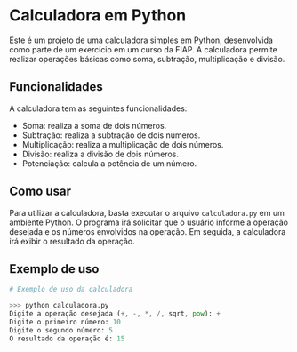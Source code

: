 # Calculadora em Python

Este é um projeto de uma calculadora simples em Python, desenvolvida como parte de um exercício em um curso da FIAP. A calculadora permite realizar operações básicas como soma, subtração, multiplicação e divisão.

## Funcionalidades

A calculadora tem as seguintes funcionalidades:

- Soma: realiza a soma de dois números.
- Subtração: realiza a subtração de dois números.
- Multiplicação: realiza a multiplicação de dois números.
- Divisão: realiza a divisão de dois números.
- Potenciação: calcula a potência de um número.

## Como usar

Para utilizar a calculadora, basta executar o arquivo `calculadora.py` em um ambiente Python. O programa irá solicitar que o usuário informe a operação desejada e os números envolvidos na operação. Em seguida, a calculadora irá exibir o resultado da operação.

## Exemplo de uso

```python
# Exemplo de uso da calculadora

>>> python calculadora.py
Digite a operação desejada (+, -, *, /, sqrt, pow): +
Digite o primeiro número: 10
Digite o segundo número: 5
O resultado da operação é: 15
```
